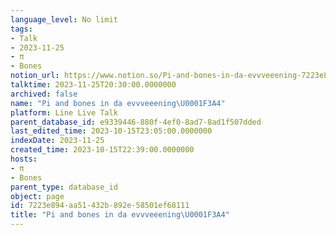 ```yaml
---
language_level: No limit
tags:
- Talk
- 2023-11-25
- π
- Bones
notion_url: https://www.notion.so/Pi-and-bones-in-da-evvveeening-7223e894aa51432b892e58501ef68111
talktime: 2023-11-25T20:30:00.0000000
archived: false
name: "Pi and bones in da evvveeening\U0001F3A4"
platform: Line Live Talk
parent_database_id: e9339446-880f-4ef0-8ad7-8ad1f507dded
last_edited_time: 2023-10-15T23:05:00.0000000
indexDate: 2023-11-25
created_time: 2023-10-15T22:39:00.0000000
hosts:
- π
- Bones
parent_type: database_id
object: page
id: 7223e894-aa51-432b-892e-58501ef68111
title: "Pi and bones in da evvveeening\U0001F3A4"
---
```



   
   
   
   

   
























